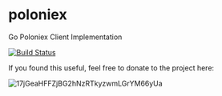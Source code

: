 # poloniex
Go Poloniex Client Implementation

[![Build Status](https://travis-ci.org/willmadison/poloniex.svg?branch=master)](https://travis-ci.org/willmadison/poloniex)

If you found this useful, feel free to donate to the project here:

![17jGeaHFFZjBG2hNzRTkyzwmLGrYM66yUa](http://i.imgur.com/yjBJV59.png)